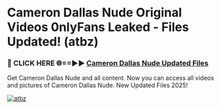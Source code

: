 # Cameron Dallas Nude Original Videos 0nlyFans Leaked - Files Updated! (atbz)

<h3>🔴 CLICK HERE 🌐==►► <a href="https://tinyurl.com/y5r63du9" rel="nofollow">Cameron Dallas Nude Updated Files</a></h3>

Get Cameron Dallas Nude and all content. Now you can access all videos and pictures of Cameron Dallas Nude. New Updated Files 2025!

[![atbz](https://i.imgur.com/UVo9nyh.gif)](https://tinyurl.com/y5r63du9)
